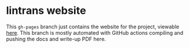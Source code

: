 # lintrans website

This `gh-pages` branch just contains the website for the project, viewable [here](https://doctordalek1963.github.io/lintrans).
This branch is mostly automated with GitHub actions compiling and pushing the docs and write-up PDF here.
